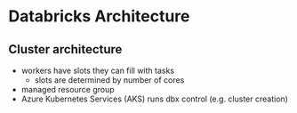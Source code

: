 # Databricks Architecture

## Cluster architecture
- workers have slots they can fill with tasks
  - slots are determined by number of cores
- managed resource group
- Azure Kubernetes Services (AKS) runs dbx control (e.g. cluster creation)
